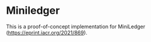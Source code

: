 # Miniledger

This is a proof-of-concept implementation for MiniLedger (https://eprint.iacr.org/2021/869).
